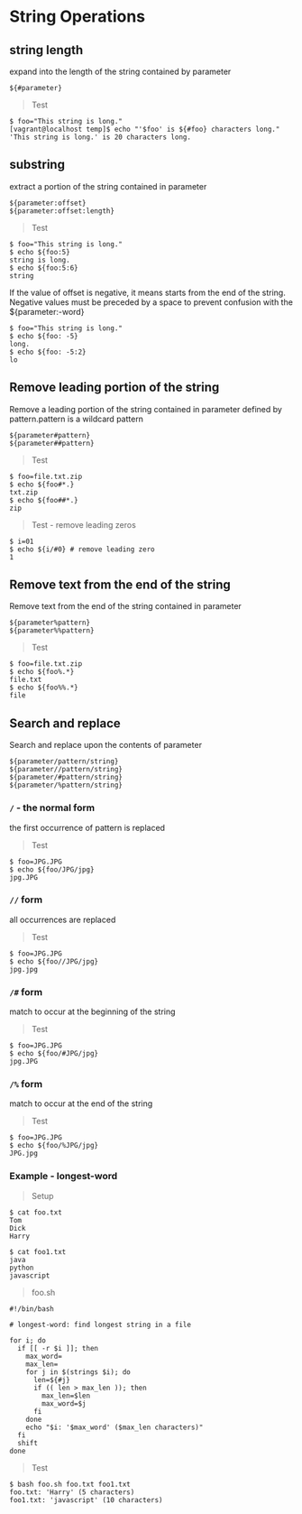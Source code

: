 # String Operations

## string length

expand into the length of the string contained by parameter

```
${#parameter}
```

> Test

```
$ foo="This string is long."
[vagrant@localhost temp]$ echo "'$foo' is ${#foo} characters long."
'This string is long.' is 20 characters long.
```

## substring

extract a portion of the string contained in parameter

```
${parameter:offset}
${parameter:offset:length}
```

> Test

```
$ foo="This string is long."
$ echo ${foo:5}
string is long.
$ echo ${foo:5:6}
string
```

If the value of offset is negative, it means starts from the end of the string.
Negative values must be preceded by a space to prevent confusion with the ${parameter:-word}

```
$ foo="This string is long."
$ echo ${foo: -5}
long.
$ echo ${foo: -5:2}
lo
```

## Remove leading portion of the string

Remove a leading portion of the string contained in parameter defined by pattern.pattern is a wildcard pattern
 
```
${parameter#pattern}
${parameter##pattern}
```

> Test

```
$ foo=file.txt.zip
$ echo ${foo#*.}
txt.zip
$ echo ${foo##*.}
zip
```

> Test - remove leading zeros

```
$ i=01
$ echo ${i/#0} # remove leading zero
1
```

## Remove text from the end of the string

Remove text from the end of the string contained in parameter

```
${parameter%pattern}
${parameter%%pattern}
```

> Test

```
$ foo=file.txt.zip
$ echo ${foo%.*}
file.txt
$ echo ${foo%%.*}
file
```

## Search and replace

Search and replace upon the contents of parameter

```
${parameter/pattern/string}
${parameter//pattern/string}
${parameter/#pattern/string}
${parameter/%pattern/string}
```

### `/` - the normal form

the first occurrence of pattern is replaced

> Test

```
$ foo=JPG.JPG
$ echo ${foo/JPG/jpg}
jpg.JPG
```

### `//` form
 
all occurrences are replaced

> Test

```
$ foo=JPG.JPG
$ echo ${foo//JPG/jpg}
jpg.jpg
```

### `/#` form

match to occur at the beginning of the string

> Test

```
$ foo=JPG.JPG
$ echo ${foo/#JPG/jpg}
jpg.JPG
```

### `/%` form

match to occur at the end of the string

> Test

```
$ foo=JPG.JPG
$ echo ${foo/%JPG/jpg}
JPG.jpg
```

### Example - longest-word

> Setup

```
$ cat foo.txt
Tom
Dick
Harry

$ cat foo1.txt
java
python
javascript
```

> foo.sh

```
#!/bin/bash

# longest-word: find longest string in a file

for i; do
  if [[ -r $i ]]; then
    max_word=
    max_len=
    for j in $(strings $i); do
      len=${#j}
      if (( len > max_len )); then
        max_len=$len
        max_word=$j
      fi
    done
    echo "$i: '$max_word' ($max_len characters)"
  fi
  shift
done
```

> Test

```
$ bash foo.sh foo.txt foo1.txt
foo.txt: 'Harry' (5 characters)
foo1.txt: 'javascript' (10 characters)
```
